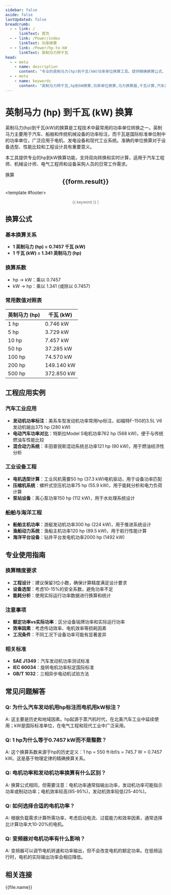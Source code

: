 ```yaml
---
sidebar: false
aside: false
lastUpdated: false
breadcrumb:
  - - link: /
      linkText: 首页
  - - link: /Power/index
      linkText: 功率换算
  - - link: /Power/hp-to-kW
      linkText: 英制马力转千瓦
head:
  - - meta
    - name: description
      content: "专业的英制马力(hp)到千瓦(kW)功率单位换算工具。提供精确换算公式、实时计算器、工程应用案例和技术指导，适用于汽车工业、机械设备、电机选型等领域的功率单位转换需求。"
  - - meta
    - name: keywords
      content: "英制马力转千瓦,hp到kW换算,功率单位换算,马力换算器,千瓦计算,汽车发动机功率,电机功率换算,工业设备功率,机械功率计算,功率单位转换工具,hp换算公式,kW计算器,发动机功率换算,电机选型计算"
---
```

# 英制马力 (hp) 到千瓦 (kW) 换算

英制马力(hp)到千瓦(kW)的换算是工程技术中最常用的功率单位转换之一。英制马力主要用于汽车、船舶和传统机械设备的功率标注，而千瓦是国际标准单位制中的功率单位，广泛应用于电机、发电设备和现代工业系统。准确的单位换算对于设备选型、性能比较和工程设计具有重要意义。

本工具提供专业的hp到kW换算功能，支持双向转换和实时计算，适用于汽车工程师、机械设计师、电气工程师和设备采购人员的日常工作需求。

<script setup>
import { onMounted,reactive,inject ,ref  } from 'vue'
import { NButton,NForm ,NFormItem,NInput,NInputNumber,NSelect,NCard,useMessage ,NGrid ,NGi } from 'naive-ui'
import { defineClientComponent } from 'vitepress'
import { Power } from '../../files';

// SEO关键词数组
const seoKey = [
  '英制马力换算', 'hp转kW', '千瓦计算', '功率单位转换', 
  '汽车发动机功率', '电机功率换算', '工业设备功率', '机械功率计算',
  '发动机功率换算', '电机选型计算', '马力换算器', 'kW计算器'
];
const convert = inject('convert')
const options =  [
  { "label": "英制马力 (hp)","value": "hp" },
  { "label": "千瓦 (kW)","value": "kW" }
];
const formRef = ref(null);
const rules = {
  number:{
    required: true,
    type: 'number',
    trigger: "blur",
    message: '请输入数字'
  },
  to:{
    required: true,
    trigger: "select",
    message: '请选择转换单位'
  },
  from:{
    required: true,
    trigger: "select",
    message: '请选择原始单位'
  }
}
const form = reactive({
  number:null,
  to:'',
  from:'',
  result:'',
  title:'英制马力转千瓦',
})
const convertHandler = (e) => {
   e.preventDefault();
  formRef.value?.validate((errors)=>{
    if (!errors) {
      form.result = `${form.number}${form.from} = ${convert(form.number).from(form.from).to(form.to)}${form.to}`
    }
  })
}
</script>

<n-card title="英制马力(hp) ⇄ 千瓦(kW) 换算器" size="large" :bordered="false" embedded>
<n-form size="large" :model="form" ref='formRef' :rules="rules">
  <n-form-item label="数值"  path="number">
    <n-input-number size="large" style="width:100%" :min="0" v-model:value="form.number"   placeholder="请输入要换算的数值" />
  </n-form-item>
  <n-form-item label="从" path="from">
    <n-select  size="large" :options="options" v-model:value="form.from" placeholder="请选择原始单位" />
  </n-form-item>
  <n-form-item label="到" path="to">
    <n-select  size="large" :options="options" v-model:value="form.to" placeholder="请选择换算单位" />
  </n-form-item>
  <n-form-item>
    <n-button type="info" style="width:100%" @click="convertHandler">换算</n-button>
  </n-form-item>
</n-form>
<n-card  embedded :bordered="false" hoverable>
  <div  style="text-align:center;font-size:20px;">
    <strong>{{form.result}}</strong>
  </div>
</n-card>

<template #footer>
  <div style="text-align: center; color: #666; font-size: 12px;">
    <span v-for="(keyword, index) in seoKey" :key="index">
      {{ keyword }}<span v-if="index < seoKey.length - 1"> | </span>
    </span>
  </div>
</template>
</n-card>

## 换算公式

### 基本换算关系
- **1 英制马力 (hp) = 0.7457 千瓦 (kW)**
- **1 千瓦 (kW) = 1.341 英制马力 (hp)**

### 换算系数
- hp → kW：乘以 0.7457
- kW → hp：乘以 1.341 (或除以 0.7457)

### 常用数值对照表
| 英制马力 (hp) | 千瓦 (kW) |
|---------------|----------|
| 1 hp | 0.746 kW |
| 5 hp | 3.729 kW |
| 10 hp | 7.457 kW |
| 50 hp | 37.285 kW |
| 100 hp | 74.570 kW |
| 200 hp | 149.140 kW |
| 500 hp | 372.850 kW |

## 工程应用实例

### 汽车工业应用
- **发动机功率标注**：美系车型发动机功率常用hp标注，如福特F-150的3.5L V6发动机输出375 hp (280 kW)
- **电动汽车功率对比**：特斯拉Model S电机功率762 hp (568 kW)，便于与传统燃油车性能比较
- **混合动力系统**：丰田普锐斯混动系统总功率121 hp (90 kW)，用于燃油经济性分析

### 工业设备工程
- **电机选型计算**：工业风机需要50 hp (37.3 kW)电机驱动，用于设备功率匹配
- **压缩机系统**：螺杆式空压机功率75 hp (55.9 kW)，用于能耗分析和电力负荷计算
- **泵站设备**：离心泵功率150 hp (112 kW)，用于水处理系统设计

### 船舶与海洋工程
- **船舶主机功率**：游艇发动机功率300 hp (224 kW)，用于推进系统设计
- **渔船动力系统**：渔船主机功率120 hp (89.5 kW)，用于航行性能计算
- **海洋平台设备**：钻井平台发电机功率2000 hp (1492 kW)

## 专业使用指南

### 换算精度要求
- **工程设计**：建议保留3位小数，确保计算精度满足设计要求
- **设备选型**：考虑10-15%的安全系数，避免功率不足
- **能耗分析**：使用实际运行功率数据进行换算和统计

### 注意事项
- **额定功率vs实际功率**：区分设备铭牌功率和实际运行功率
- **效率因素**：考虑传动效率、电机效率等损耗因素
- **工况条件**：不同工况下设备功率可能有显著差异

### 相关标准
- **SAE J1349**：汽车发动机功率测试标准
- **IEC 60034**：旋转电机功率标定国际标准
- **GB/T 1032**：三相异步电动机试验方法

## 常见问题解答

### Q: 为什么汽车发动机用hp标注而电机用kW标注？
A: 这主要是历史和地域因素。hp起源于蒸汽机时代，在北美汽车工业中延续使用；kW是国际标准单位，在电气工程和现代工业中广泛采用。

### Q: 1 hp为什么等于0.7457 kW而不是整数？
A: 这个换算系数来源于hp的历史定义：1 hp = 550 ft·lbf/s = 745.7 W = 0.7457 kW。这是基于物理定律的精确换算关系。

### Q: 电机功率和发动机功率换算有什么区别？
A: 换算公式相同，但需要注意：电机功率通常指输出功率，发动机功率可能指示功率或制动功率；电机效率较高(85-95%)，发动机效率较低(25-40%)。

### Q: 如何选择合适的电机功率？
A: 根据负载需求计算所需功率，考虑启动电流、过载能力和效率因素，通常选择比计算功率大10-20%的电机。

### Q: 变频器对电机功率有什么影响？
A: 变频器可以调节电机转速和功率输出，但不会改变电机的额定功率。在低频运行时，电机的实际输出功率会相应降低。

## 相关连接
<n-grid x-gap="12" :cols="2">
  <n-gi v-for="(file,index) in Power" :key="index">
    <n-button
      text
      tag="a"
      :href="file.path"
      type="info"
    >
      {{file.name}}
    </n-button>
  </n-gi>
</n-grid>